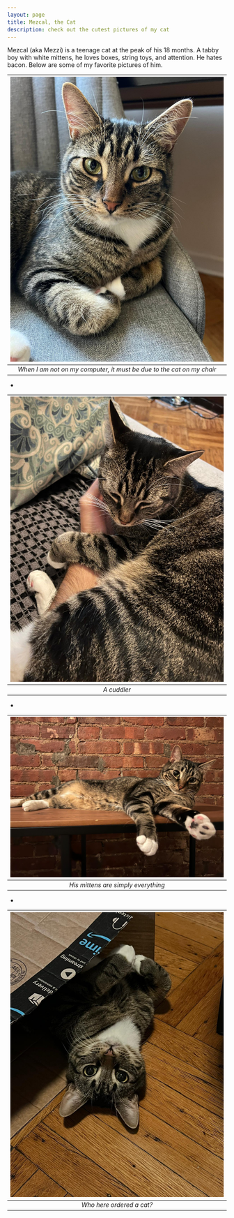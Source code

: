 ```yaml
---
layout: page
title: Mezcal, the Cat
description: check out the cutest pictures of my cat
---
```


Mezcal (aka Mezzi) is a teenage cat at the peak of his 18 months. A tabby boy with white mittens, he loves boxes, string toys, and attention. He hates bacon. Below are some of my favorite pictures of him.

| ![chair](../images/cat/chair.JPG) | 
|:--:| 
| *When I am not on my computer, it must be due to the cat on my chair* |

-

| ![cuddle](../images/cat/cuddle.JPG) | 
|:--:| 
| *A cuddler* |

-

| ![mittens](../images/cat/mittens.JPG) | 
|:--:| 
| *His mittens are simply everything* |

-

| ![box](../images/cat/box2.JPG) | 
|:--:| 
| *Who here ordered a cat?* |
